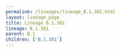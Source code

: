 ```yaml
---
permalink: /lineages/lineage_B.1.381.html
layout: lineage_page
title: Lineage B.1.381
lineage: B.1.381
parent: B.1
children: ['B.1.381']
---
```

